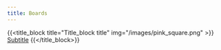 ```yaml
---
title: Boards
---
```


{{<title_block title="Title_block title" img="/images/pink_square.png" >}}
[Subtitle](/)
{{</title_block>}}
